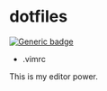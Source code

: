 # dotfiles

[![Generic badge](https://img.shields.io/badge/vim-dotfiles-green.svg)](https://shields.io/)

-   .vimrc

This is my editor power.
